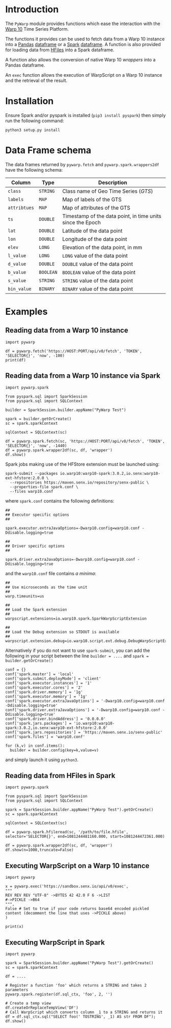 # Introduction

The `PyWarp` module provides functions which ease the interaction with the [Warp 10](https://warp10.io/) Time Series Platform.

The functions it provides can be used to fetch data from a Warp 10 instance into a [Pandas](https://pandas.pydata.org) [dataframe](https://pandas.pydata.org/docs/reference/api/pandas.DataFrame.html) or a [Spark](https://spark.apache.org) [dataframe](https://spark.apache.org/docs/latest/sql-programming-guide.html#datasets-and-dataframes). A function is also provided for loading data from [HFiles](https://blog.senx.io/introducing-hfiles-cloud-native-infinite-storage-for-time-series-data/) into a Spark dataframe.

A function also allows the conversion of native Warp 10 *wrappers* into a Pandas dataframe.

An `exec` function allows the execution of WarpScript on a Warp 10 instance and the retrieval of the result.

# Installation

Ensure Spark and/or pyspark is installed (`pip3 install pyspark`) then simply run the following command:

```
python3 setup.py install
```

# Data Frame schema

The data frames returned by `pywarp.fetch` and `pywarp.spark.wrappers2df` have the following schema:

| Column | Type | Description |
|--------|------|-------------|
| `class` | `STRING` | Class name of Geo Time Series (*GTS*) |
| `labels` | `MAP` | Map of labels of the GTS |
| `attribtues` | `MAP` | Map of attributes of the GTS |
| `ts` | `DOUBLE` | Timestamp of the data point, in time units since the Epoch |
| `lat` | `DOUBLE` | Latitude of the data point |
| `lon` | `DOUBLE` | Longitude of the data point |
| `elev` | `LONG` | Elevation of the data point, in mm |
| `l_value` | `LONG` | `LONG` value of the data point |
| `d_value` | `DOUBLE` | `DOUBLE` value of the data point |
| `b_value` | `BOOLEAN` | `BOOLEAN` value of the data point |
| `s_value` | `STRING` | `STRING` value of the data point |
| `bin_value` | `BINARY` | `BINARY` value of the data point |

# Examples

## Reading data from a Warp 10 instance

```
import pywarp

df = pywarp.fetch('https://HOST:PORT/api/v0/fetch', 'TOKEN', 'SELECTOR{}', 'now', -100)
print(df)
```

## Reading data from a Warp 10 instance via Spark

```
import pywarp.spark

from pyspark.sql import SparkSession
from pyspark.sql import SQLContext

builder = SparkSession.builder.appName("PyWarp Test")

spark = builder.getOrCreate()
sc = spark.sparkContext

sqlContext = SQLContext(sc)

df = pywarp.spark.fetch(sc, 'https://HOST:PORT/api/v0/fetch', 'TOKEN', 'SELECTOR{}', 'now', -1440)
df = pywarp.spark.wrapper2df(sc, df, 'wrapper')
df.show()
```

Spark jobs making use of the HFStore extension must be launched using:

```
spark-submit --packages io.warp10:warp10-spark:3.0.2,io.senx:warp10-ext-hfstore:2.0.0 \
  --repositories https://maven.senx.io/repository/senx-public \
  --properties-file spark.conf \
  --files warp10.conf
```

where `spark.conf` contains the following definitions:

```
##
## Executor specific options
##

spark.executor.extraJavaOptions=-Dwarp10.config=warp10.conf -Ddisable.logging=true 

##
## Driver specific options
##

spark.driver.extraJavaOptions=-Dwarp10.config=warp10.conf -Ddisable.logging=true 
```

and the `warp10.conf` file contains *a minima*:

```
##
## Use microseconds as the time unit
##
warp.timeunits=us

##
## Load the Spark extension
##
warpscript.extensions=io.warp10.spark.SparkWarpScriptExtension

##
## Load the Debug extension so STDOUT is available
##
warpscript.extension.debug=io.warp10.script.ext.debug.DebugWarpScriptExtension
```

Alternatively if you do not want to use `spark-submit`, you can add the following in your script between the line `builder = ....` and `spark = builder.getOrCreate()`

```
conf = {}
conf['spark.master'] = 'local'
conf['spark.submit.deployMode'] = 'client'
conf['spark.executor.instances'] = '1'
conf['spark.executor.cores'] = '2'
conf['spark.driver.memory'] = '1g'
conf['spark.executor.memory'] = '1g'
conf['spark.executor.extraJavaOptions'] = '-Dwarp10.config=warp10.conf -Ddisable.logging=true'
conf['spark.driver.extraJavaOptions'] = '-Dwarp10.config=warp10.conf -Ddisable.logging=true'
conf['spark.driver.bindAddress'] = '0.0.0.0'
conf['spark.jars.packages'] = 'io.warp10:warp10-spark:3.0.2,io.senx:warp10-ext-hfstore:2.0.0'
conf['spark.jars.repositories'] = 'https://maven.senx.io/senx-public'
conf['spark.files'] = 'warp10.conf'

for (k,v) in conf.items():
  builder = builder.config(key=k,value=v)
```

and simply launch it using `python3`.

## Reading data from HFiles in Spark

```
import pywarp.spark

from pyspark.sql import SparkSession
from pyspark.sql import SQLContext

spark = SparkSession.builder.appName("PyWarp Test").getOrCreate()
sc = spark.sparkContext

sqlContext = SQLContext(sc)

df = pywarp.spark.hfileread(sc, '/path/to/file.hfile', selector='SELECTOR{}', end=1081244481160.000, start=1081244472361.000)

df = pywarp.spark.wrapper2df(sc, df, 'wrapper')
df.show(n=1000,truncate=False)
```

## Executing WarpScript on a Warp 10 instance

```
import pywarp

x = pywarp.exec('https://sandbox.senx.io/api/v0/exec',
"""
REV REV REV "UTF-8" ->BYTES 42 42.0 F 6 ->LIST
#->PICKLE ->B64
""",
False # Set to true if your code returns base64 encoded pickled content (decomment the line that uses ->PICKLE above)
)

print(x)
```
## Executing WarpScript in Spark

```
import pywarp

spark = SparkSession.builder.appName("PyWarp Test").getOrCreate()
sc = spark.sparkContext

df = ....

# Register a function 'foo' which returns a STRING and takes 2 parameters
pywarp.spark.register(df.sql_ctx, 'foo', 2, '')

# Create a temp view
df.createOrReplaceTempView('DF')
# Call WarpScript which converts column _1 to a STRING and returns it
df = df.sql_ctx.sql("SELECT foo(' TOSTRING', _1) AS str FROM DF");
df.show()
```
